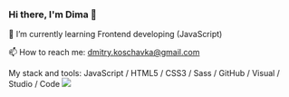 <!--
**Scumsy/Scumsy** is a ✨ _special_ ✨ repository because its `README.md` (this file) appears on your GitHub profile.

Here are some ideas to get you started:

- 🔭 I’m currently working on ...
- 🌱 I’m currently learning frontend developing (JavaScript)
- 👯 I’m looking to collaborate on ...
- 🤔 I’m looking for help with ...
- 💬 Ask me about ...
- 📫 How to reach me: ...
- 😄 Pronouns: ...
- ⚡ Fun fact: ...
-->
###  Hi there, I'm Dima 👋

🌱  I’m currently learning Frontend developing (JavaScript)

📫 How to reach me: dmitry.koschavka@gmail.com




My stack and tools: 
JavaScript / HTML5 / CSS3 / Sass / GitHub / Visual / Studio / Code
<image src = 'https://raw.githubusercontent.com/github/explore/80688e429a7d4ef2fca1e82350fe8e3517d3494d/topics/javascript/javascript.png'>
